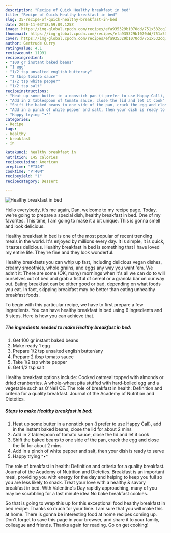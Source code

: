```yaml
---
description: "Recipe of Quick Healthy breakfast in bed"
title: "Recipe of Quick Healthy breakfast in bed"
slug: 35-recipe-of-quick-healthy-breakfast-in-bed
date: 2020-11-03T18:59:09.125Z
image: https://img-global.cpcdn.com/recipes/efa935329b1070dd/751x532cq70/healthy-breakfast-in-bed-recipe-main-photo.jpg
thumbnail: https://img-global.cpcdn.com/recipes/efa935329b1070dd/751x532cq70/healthy-breakfast-in-bed-recipe-main-photo.jpg
cover: https://img-global.cpcdn.com/recipes/efa935329b1070dd/751x532cq70/healthy-breakfast-in-bed-recipe-main-photo.jpg
author: Gertrude Curry
ratingvalue: 4.1
reviewcount: 11991
recipeingredient:
- "100 gr instant baked beans"
- "1 egg"
- "1/2 tsp unsalted english butterany"
- "2 tbsp tomato sauce"
- "1/2 tsp white pepper"
- "1/2 tsp salt"
recipeinstructions:
- "Heat up some butter in a nonstick pan (i prefer to use Happy Call), add in the instant baked beans, close the lid for about 2 mins"
- "Add in 2 tablespoon of tomato sauce, close the lid and let it cook"
- "Shift the baked beans to one side of the pan, crack the egg and close the lid for about 2 mins"
- "Add in a pinch of white pepper and salt, then your dish is ready to serve"
- "Happy trying ^•^"
categories:
- Recipe
tags:
- healthy
- breakfast
- in

katakunci: healthy breakfast in 
nutrition: 145 calories
recipecuisine: American
preptime: "PT34M"
cooktime: "PT40M"
recipeyield: "1"
recipecategory: Dessert

---
```



![Healthy breakfast in bed](https://img-global.cpcdn.com/recipes/efa935329b1070dd/751x532cq70/healthy-breakfast-in-bed-recipe-main-photo.jpg)

Hello everybody, it's me again, Dan, welcome to my recipe page. Today, we're going to prepare a special dish, healthy breakfast in bed. One of my favorites. This time, I am going to make it a bit unique. This is gonna smell and look delicious.

Healthy breakfast in bed is one of the most popular of recent trending meals in the world. It's enjoyed by millions every day. It is simple, it is quick, it tastes delicious. Healthy breakfast in bed is something that I have loved my entire life. They're fine and they look wonderful.

Healthy breakfasts you can whip up fast, including delicious vegan dishes, creamy smoothies, whole grains, and eggs any way you want &#39;em. We admit it: There are some (OK, many) mornings when it&#39;s all we can do to will ourselves out of bed and grab a fistful of cereal or a granola bar on our way out. Eating breakfast can be either good or bad, depending on what foods you eat. In fact, skipping breakfast may be better than eating unhealthy breakfast foods.


To begin with this particular recipe, we have to first prepare a few ingredients. You can have healthy breakfast in bed using 6 ingredients and 5 steps. Here is how you can achieve that.

<!--inarticleads1-->

##### The ingredients needed to make Healthy breakfast in bed:

1. Get 100 gr instant baked beans
1. Make ready 1 egg
1. Prepare 1/2 tsp unsalted english butter/any
1. Prepare 2 tbsp tomato sauce
1. Take 1/2 tsp white pepper
1. Get 1/2 tsp salt


Healthy breakfast options include: Cooked oatmeal topped with almonds or dried cranberries. A whole-wheat pita stuffed with hard-boiled egg and a vegetable such as O&#39;Neil CE. The role of breakfast in health: Definition and criteria for a quality breakfast. Journal of the Academy of Nutrition and Dietetics. 

<!--inarticleads2-->

##### Steps to make Healthy breakfast in bed:

1. Heat up some butter in a nonstick pan (i prefer to use Happy Call), add in the instant baked beans, close the lid for about 2 mins
1. Add in 2 tablespoon of tomato sauce, close the lid and let it cook
1. Shift the baked beans to one side of the pan, crack the egg and close the lid for about 2 mins
1. Add in a pinch of white pepper and salt, then your dish is ready to serve
1. Happy trying ^•^


The role of breakfast in health: Definition and criteria for a quality breakfast. Journal of the Academy of Nutrition and Dietetics. Breakfast is an important meal, providing you with energy for the day and helping to keep you full so you are less likely to snack. Treat your love with a healthy &amp; savory breakfast in bed. With Valentine&#39;s Day rapidly approaching, many of you may be scrabbling for a last minute idea No bake breakfast cookies. 

So that is going to wrap this up for this exceptional food healthy breakfast in bed recipe. Thanks so much for your time. I am sure that you will make this at home. There is gonna be interesting food at home recipes coming up. Don't forget to save this page in your browser, and share it to your family, colleague and friends. Thanks again for reading. Go on get cooking!

